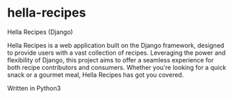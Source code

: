 # hella-recipes

Hella Recipes (Django)

Hella Recipes is a web application built on the Django framework, designed to provide users with a vast collection of recipes. Leveraging the power and flexibility of Django, this project aims to offer a seamless experience for both recipe contributors and consumers. Whether you're looking for a quick snack or a gourmet meal, Hella Recipes has got you covered.

Written in Python3
